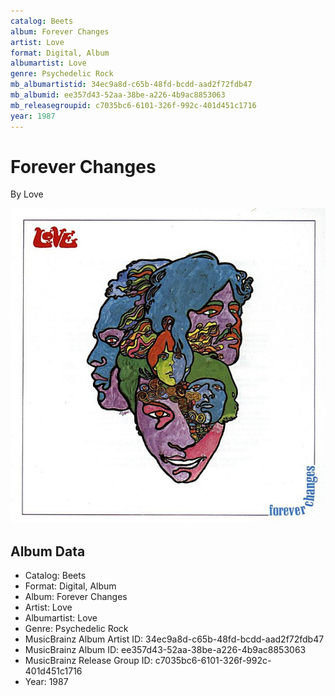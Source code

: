 ```yaml
---
catalog: Beets
album: Forever Changes
artist: Love
format: Digital, Album
albumartist: Love
genre: Psychedelic Rock
mb_albumartistid: 34ec9a8d-c65b-48fd-bcdd-aad2f72fdb47
mb_albumid: ee357d43-52aa-38be-a226-4b9ac8853063
mb_releasegroupid: c7035bc6-6101-326f-992c-401d451c1716
year: 1987
---
```


# Forever Changes

By Love

![](../../assets/beetscovers/Love-Forever_Changes.jpg)

## Album Data

- Catalog: Beets
- Format: Digital, Album
- Album: Forever Changes
- Artist: Love
- Albumartist: Love
- Genre: Psychedelic Rock
- MusicBrainz Album Artist ID: 34ec9a8d-c65b-48fd-bcdd-aad2f72fdb47
- MusicBrainz Album ID: ee357d43-52aa-38be-a226-4b9ac8853063
- MusicBrainz Release Group ID: c7035bc6-6101-326f-992c-401d451c1716
- Year: 1987

